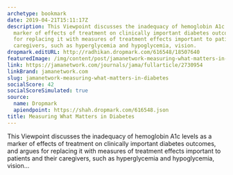 ```yaml
---
archetype: bookmark
date: 2019-04-21T15:11:17Z
description: This Viewpoint discusses the inadequacy of hemoglobin A1c levels as a
  marker of effects of treatment on clinically important diabetes outcomes, and argues
  for replacing it with measures of treatment effects important to patients and their
  caregivers, such as hyperglycemia and hypoglycemia, vision.
dropmark.editURL: http://radhikan.dropmark.com/616548/18507640
featuredImage: /img/content/post/jamanetwork-measuring-what-matters-in-diabetes.jpg
link: https://jamanetwork.com/journals/jama/fullarticle/2730954
linkBrand: jamanetwork.com
slug: jamanetwork-measuring-what-matters-in-diabetes
socialScore: 42
socialScoreSimulated: true
source:
  name: Dropmark
  apiendpoint: https://shah.dropmark.com/616548.json
title: Measuring What Matters in Diabetes
---
```

This Viewpoint discusses the inadequacy of hemoglobin A1c levels as a marker of effects of treatment on clinically important diabetes outcomes, and argues for replacing it with measures of treatment effects important to patients and their caregivers, such as hyperglycemia and hypoglycemia, vision...